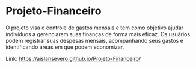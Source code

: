 # Projeto-Financeiro 
 O projeto visa o controle de gastos mensais e tem como objetivo ajudar indivíduos a gerenciarem suas finanças de forma mais eficaz.  Os usuários podem registrar suas despesas mensais, acompanhando seus gastos e identificando áreas em que podem economizar.
 
 Link: https://aislansevero.github.io/Projeto-Financeiro/
